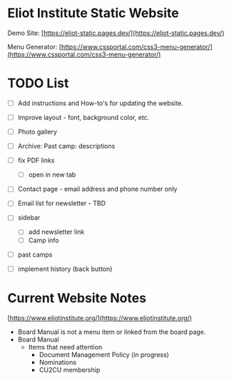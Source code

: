 # Eliot Institute Static Website

Demo Site: [https://eliot-static.pages.dev/](https://eliot-static.pages.dev/)

Menu Generator: [https://www.cssportal.com/css3-menu-generator/](https://www.cssportal.com/css3-menu-generator/)

# TODO List

- [ ] Add instructions and How-to's for updating the website.
- [ ] Improve layout - font, background color, etc.
- [ ] Photo gallery
- [ ] Archive: Past camp: descriptions
- [ ] fix PDF links
  - [ ] open in new tab
- [ ] Contact page - email address and phone number only
- [ ] Email list for newsletter - TBD
- [ ] sidebar
  - [ ] add newsletter link
  - [ ] Camp info
- [ ] past camps
- [ ] implement history (back button)


# Current Website Notes

[https://www.eliotinstitute.org/](https://www.eliotinstitute.org/)

- Board Manual is not a menu item or linked from the board page.
- Board Manual
  - Items that need attention
    - Document Management Policy (in progress)
    - Nominations
    - CU2CU membership
